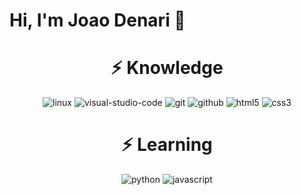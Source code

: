 # Hi, I'm Joao Denari 👋

<h1 align="center">⚡ Knowledge </h1>
<p align="center">
  <img src="https://img.shields.io/badge/Linux-FCC624?style=for-the-badge&logo=linux&logoColor=black" alt="linux">
  <img src="https://img.shields.io/badge/Visual%20Studio%20Code-0078d7.svg?style=for-the-badge&logo=visual-studio-code&logo" alt="visual-studio-code">
  <img src="https://img.shields.io/badge/git-%23F05033.svg?style=for-the-badge&logo=git&logoColor=white" alt="git">
  <img src="https://img.shields.io/badge/github-%23121011.svg?style=for-the-badge&logo=github&logoColor=white" alt="github">
  <img src="https://img.shields.io/badge/-HTML5-E96228?style=for-the-badge&logoColor=FFF&logo=html5" alt="html5">
  <img src="https://img.shields.io/badge/-CSS3-1572B6?style=for-the-badge&logoColor=FFF&logo=css3" alt="css3">
</p>

<h1 align="center">⚡ Learning </h1>
<p align="center">
  <img src="[https://img.shields.io/badge/Linux-FCC624?style=for-the-badge&logo=linux&logoColor=black](https://img.shields.io/badge/-Python-3776AB?style=for-the-badge&logoColor=FFF&logo=Python)" alt="python">
  <img src="[https://img.shields.io/badge/Visual%20Studio%20Code-0078d7.svg?style=for-the-badge&logo=visual-studio-code&logo](https://img.shields.io/badge/-JavaScript-F2BF22?style=for-the-badge&logoColor=FFF&logo=javascript)" alt="javascript">
</p>
